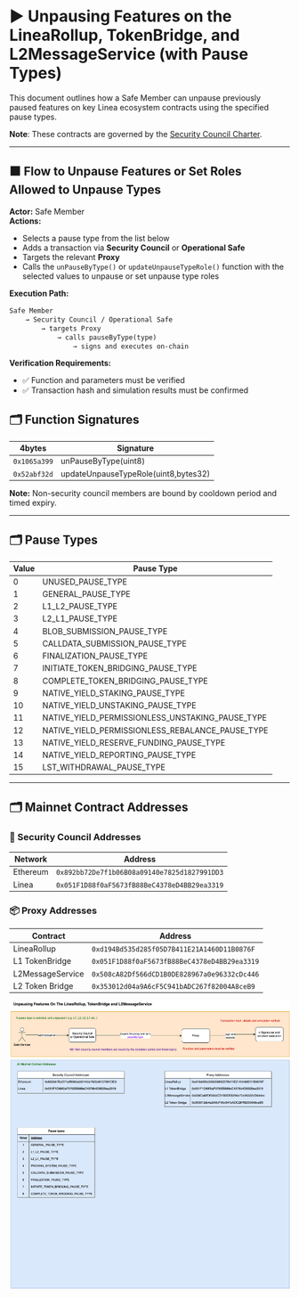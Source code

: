 
# ▶️ Unpausing Features on the LineaRollup, TokenBridge, and L2MessageService (with Pause Types)

This document outlines how a Safe Member can unpause previously paused features on key Linea ecosystem contracts using the specified pause types.

**Note**: These contracts are governed by the [Security Council Charter](../../security-council-charter.md).

---

## 🟧 Flow to Unpause Features or Set Roles Allowed to Unpause Types 

**Actor:** Safe Member  
**Actions:**

- Selects a pause type from the list below
- Adds a transaction via **Security Council** or **Operational Safe**
- Targets the relevant **Proxy**
- Calls the `unPauseByType()` or `updateUnpauseTypeRole()` function with the selected values to unpause or set unpause type roles

**Execution Path:**
```
Safe Member
    → Security Council / Operational Safe
        → targets Proxy
            → calls pauseByType(type)
                → signs and executes on-chain
```

**Verification Requirements:**
- ✅ Function and parameters must be verified
- ✅ Transaction hash and simulation results must be confirmed

## 🗂️ Function Signatures

| 4bytes | Signature                              |
|-------|---------------------------------------|
| `0x1065a399`     | unPauseByType(uint8)                   |
| `0x52abf32d`     | updateUnpauseTypeRole(uint8,bytes32)                   |

**Note:** Non-security council members are bound by cooldown period and timed expiry.

---

## 🗂️ Pause Types


| Value | Pause Type                                   |
|-------|----------------------------------------------|
| 0     | UNUSED_PAUSE_TYPE                            |
| 1     | GENERAL_PAUSE_TYPE                          |
| 2     | L1_L2_PAUSE_TYPE                            |
| 3     | L2_L1_PAUSE_TYPE                            |
| 4     | BLOB_SUBMISSION_PAUSE_TYPE                  |
| 5     | CALLDATA_SUBMISSION_PAUSE_TYPE              |
| 6     | FINALIZATION_PAUSE_TYPE                     |
| 7     | INITIATE_TOKEN_BRIDGING_PAUSE_TYPE          |
| 8     | COMPLETE_TOKEN_BRIDGING_PAUSE_TYPE          |
| 9     | NATIVE_YIELD_STAKING_PAUSE_TYPE             |
| 10    | NATIVE_YIELD_UNSTAKING_PAUSE_TYPE           |
| 11    | NATIVE_YIELD_PERMISSIONLESS_UNSTAKING_PAUSE_TYPE |
| 12    | NATIVE_YIELD_PERMISSIONLESS_REBALANCE_PAUSE_TYPE |
| 13    | NATIVE_YIELD_RESERVE_FUNDING_PAUSE_TYPE     |
| 14    | NATIVE_YIELD_REPORTING_PAUSE_TYPE           |
| 15    | LST_WITHDRAWAL_PAUSE_TYPE                   |


---

## 🗂️ Mainnet Contract Addresses

### 🔐 Security Council Addresses

| Network   | Address                                      |
|-----------|----------------------------------------------|
| Ethereum  | `0x892bb72De7f1b06B08a09140e7825d1827991DD3` |
| Linea     | `0x051F1D88f0aF5673fB88BeC4378eD4BB29ea3319` |

### 📦 Proxy Addresses

| Contract           | Address                                           |
|--------------------|---------------------------------------------------|
| LineaRollup        | `0xd194Bd535d285f05D7B411E21A1460D11B0876F`       |
| L1 TokenBridge     | `0x051F1D88f0aF5673fB88BeC4378eD4BB29ea3319`       |
| L2MessageService   | `0x508cA82Df566dCD1B0DE828967a0e96332cDc446`      |
| L2 Token Bridge    | `0x353012d04a9A6cF5C941bADC267f82004A8ceB9`        |

<img src="../diagrams/unpausing.png">
